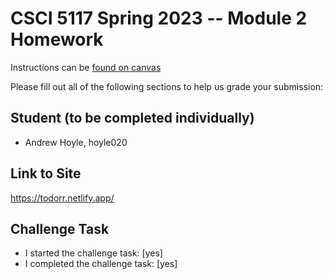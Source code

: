 # CSCI 5117 Spring 2023 -- Module 2 Homework


Instructions can be [found on canvas](https://canvas.umn.edu/courses/355584/pages/homework-2)

Please fill out all of the following sections to help us grade your submission:

## Student (to be completed individually)

* Andrew Hoyle, hoyle020

## Link to Site

https://todorr.netlify.app/

## Challenge Task

* I started the challenge task: [yes]
* I completed the challenge task: [yes]

